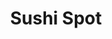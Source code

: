 ---
layout: place
title: "Sushi Spot"
permalink: /colorado/colorado-springs/sushi-spot.html
stateAbbr: CO
stateName: Colorado
cityName: Colorado Springs
seo:
  name: "Sushi Spot"
  type: Restaurant
  links: null
description: "Sushi Spot serves delicious sushi in Colorado Springs, Colorado. Try fresh Japanese dishes for a great dining experience. "
place_id: ChIJ-2H_OrhFE4cR8hBCd-390pc
photos:
  - name: >-
      places/ChIJ-2H_OrhFE4cR8hBCd-390pc/photos/AeeoHcJKV_duXv9RYzfNfQLBhRdLw9Y6Oum_dyPIgmW_YnyM39TPn9RaCEKgLfR6uqo4QhnJfS-eGU-VdHVEb4XOlUw2DNIi3GU_u3kFnS3LxgiqkQ5tz5T6Z5tq2Iqzw7h6zqAkoJdg3U3c_eQCOrAHf0ekviGycO6YU9S_QghwtSvyWJvjaakjHy1L2FHwsYjRQWvC1LlMK3FupKiKThuhZA66Y9FE1K1TbFwEhmywkuyK3_UdegR55bq93oEIk1Rw9rGYVY9l9rTR45wePOrH8DmWX9BIM6NsJqg7ekDFn0YAFBbaXYz6vqJhqDJCm4f9A6PMTDVvWgBhCRvvH0XLSuXFmuMAOUZkDMxalmsAyKO5SformF1nYtEfvbZp48aMIA3UU2EtUDgvFoYgar52LOuXobWi8a-rHjoxgm7Wkma3Zvv1
    widthPx: 4160
    heightPx: 3120
    authorAttributions:
      - displayName: Austin
        uri: https://maps.google.com/maps/contrib/112734844523607371777
        photoUri: >-
          https://lh3.googleusercontent.com/a-/ALV-UjUzzE94ak1hKQwDThPVmCjXxvf5QOkByvnm359eByOyCoIAsINACg=s100-p-k-no-mo
    flagContentUri: >-
      https://www.google.com/local/imagery/report/?cb_client=maps_api_places.places_api&image_key=!1e10!2sCIHM0ogKEICAgIDWt8zA9wE&hl=en-US
    googleMapsUri: >-
      https://www.google.com/maps/place//data=!3m4!1e2!3m2!1sCIHM0ogKEICAgIDWt8zA9wE!2e10!4m2!3m1!1s0x871345b83aff61fb:0x97d2fded774210f2
  - name: >-
      places/ChIJ-2H_OrhFE4cR8hBCd-390pc/photos/AeeoHcLhRMreIQNNpoeoIzGXNcHbE1NB6dLevbhov12C4QuUE1PXXgPruiL4A_GF88oac9OUa7hgZSGzVEZgrbNQv3WV_7c_5wCA8X_BuTvj64EuK9EnFcN8YjYexFqr4sLce4woMU0IxFGYgq0StBJl3AoJ9rzwSQ9VlPzOBcglFIgx82yANYro4efL_MUMJ5gxitTOwz-4qmFMvDzxoExud7KF7nGN20Hkk_ldAsDPsa0CfQDFsg786SL7MT9LCiVflrPWI-cp1is92bOlv9OyK4i2jyj-5zP40TuvvuJjd6NSpB178_tYSLctLbfx6-cdv8tNlUt7LADJ18IUdhZN8mwf_vD-sXFY7zWNGSdCTOyN5nPZhCmmUTmkDCHRhjCHx7nyifbM-AG_PnHSjbxYC37KRvFIC2-1mcwc9w4AR7d9JE8
    widthPx: 4000
    heightPx: 2252
    authorAttributions:
      - displayName: Lisa Cromwell
        uri: https://maps.google.com/maps/contrib/113968184686910735431
        photoUri: >-
          https://lh3.googleusercontent.com/a-/ALV-UjVzWt2R3sxWPszb2-Vyf5ApReruN6PU6HVp_NJIC-iYlanQ_enstw=s100-p-k-no-mo
    flagContentUri: >-
      https://www.google.com/local/imagery/report/?cb_client=maps_api_places.places_api&image_key=!1e10!2sCIHM0ogKEICAgICz-JXjvAE&hl=en-US
    googleMapsUri: >-
      https://www.google.com/maps/place//data=!3m4!1e2!3m2!1sCIHM0ogKEICAgICz-JXjvAE!2e10!4m2!3m1!1s0x871345b83aff61fb:0x97d2fded774210f2
  - name: >-
      places/ChIJ-2H_OrhFE4cR8hBCd-390pc/photos/AeeoHcKEmnkX7VhkQbQlK_Vb4R7qkXV-HdUF_kmE03fp2HpY-cjG5kKI6WOtDb1CtjUbKeVmXleOCR9oJAreQaEsaLYpI_eGUcclzz104Ah3B2brRQcIhyjD9wN-KgaaKum99y0gVG4WkbY6sM6zJqQvfUzQPTLpPhuWeiWd4F2DIHylZpegKlauoe061Hts7L_XjnYlTNU5U3cVrb1DnNeD-U5vX-dpf5r6PI4LSKx66FzOj8HfHmEPDx4XDBiekavf9W2liWChJBZIgMPOvahd7jM6VqDorwnrkhjs5nv7UspL-2PRyN-mJJ2G8jrEO_39v1__o9KJivUMZHirwquSbD5tsEgagD3OtwTkl3Sn-GQVw5p2ZbQQpfkP6sPLgH4TpFZTvHCtYlRUTaMuGwyEp7nQkyL9CwxjKolCfFmckBLpag
    widthPx: 4032
    heightPx: 3024
    authorAttributions:
      - displayName: Kaala
        uri: https://maps.google.com/maps/contrib/104863243441559304305
        photoUri: >-
          https://lh3.googleusercontent.com/a-/ALV-UjUGlQJJrwCrZhHh8sken7cRovZUzPtd1YooTjIRcpeZomhdO7nFCA=s100-p-k-no-mo
    flagContentUri: >-
      https://www.google.com/local/imagery/report/?cb_client=maps_api_places.places_api&image_key=!1e10!2sCIHM0ogKEICAgMDIuub8Ew&hl=en-US
    googleMapsUri: >-
      https://www.google.com/maps/place//data=!3m4!1e2!3m2!1sCIHM0ogKEICAgMDIuub8Ew!2e10!4m2!3m1!1s0x871345b83aff61fb:0x97d2fded774210f2
  - name: >-
      places/ChIJ-2H_OrhFE4cR8hBCd-390pc/photos/AeeoHcKUEZ5XPL6PWQywSZ29Htod_UIf7P06kpdqeBp9uX9a7kNrB-1zRQc9qwR0vL6vLSIKtIC5Zbgx61UHEjdGJSiDhupdGLIUiPjkqVd1DIUQEVeznolf-fWEDrghFEfqm0IwZC62jnY2-GLA11e6k1KKggZtef9v3hP7AoBHvAOlkEGPRNq3TO3vbhiGXWJ12eFfFAsr8zyLQsfwyrZUhdtAY931rROeYU6289nICY9DXhdnHBSpdcV16qWXFs_yuI29xw7Fi_LwuDOrr6qCAATyKQxaY-7V7fT84nO6hEizKri2NvlWqAph2jfJmy8P3YBUFEzOnZzIfpkc_IVlEkRebm5Z6gWeKiJx4HFd8DyvIOw4qQ0idEzJ_15bqasK-xGBRcmcY2WoEbiFfbcZ46Aw7HgcE9HMO8N0AiZUqOAxW2Y
    widthPx: 3024
    heightPx: 4032
    authorAttributions:
      - displayName: Kota McDavid
        uri: https://maps.google.com/maps/contrib/117532843157332187453
        photoUri: >-
          https://lh3.googleusercontent.com/a/ACg8ocJZ1phaugeVguXGg2IhiS9IbYJ_o311q0-h-I5MUTZDi3rNsg=s100-p-k-no-mo
    flagContentUri: >-
      https://www.google.com/local/imagery/report/?cb_client=maps_api_places.places_api&image_key=!1e10!2sCIHM0ogKEICAgMCI7Zmh0AE&hl=en-US
    googleMapsUri: >-
      https://www.google.com/maps/place//data=!3m4!1e2!3m2!1sCIHM0ogKEICAgMCI7Zmh0AE!2e10!4m2!3m1!1s0x871345b83aff61fb:0x97d2fded774210f2
  - name: >-
      places/ChIJ-2H_OrhFE4cR8hBCd-390pc/photos/AeeoHcIfoYLS9YHKxflronke-pYQadf6LzJPf6FEYjQ7uWUasqpuoDjGx5D1p0Z8ZdT0Q1W4TFMarFSeMucPjnDMO2qjv5MJKPLJfAGp1Psoo-Gqbodb2sVc65YMAsFRkPDv6nYEOSIKjoytWpKQCMgRGHby2jfojxjFBgIWp88_8w0w2lXB0wCiR73eMSRax13vvujl18CBcCZV3rLlkrBNanT7gNbcaQoHlZfcKX8Nag0Zn3ZU3UaAxjrVJaihp1RcRphOLXr_I4zoKTlrfrvikc7wNDQC5piELDZtfR_6CRKLoHkFnqWFYu7pwzRgTwY3NB8xojqWjP077l_VGTnYB1llf9N2B6nfeB_YYwomJjzRloE2uPE0PU0XJXmwnLnF5DpjpPyvkailaTAcRTLfq2H_vSUcVjKuqfG9mOrqn3DkDA
    widthPx: 3024
    heightPx: 4032
    authorAttributions:
      - displayName: SiRMickX
        uri: https://maps.google.com/maps/contrib/115054509236644500008
        photoUri: >-
          https://lh3.googleusercontent.com/a-/ALV-UjWDQQaSqAElyALVbau-s3Mhuq_GTFqEer7y4i68cBnuMQMhkGg=s100-p-k-no-mo
    flagContentUri: >-
      https://www.google.com/local/imagery/report/?cb_client=maps_api_places.places_api&image_key=!1e10!2sCIHM0ogKEICAgIDjmbWRZg&hl=en-US
    googleMapsUri: >-
      https://www.google.com/maps/place//data=!3m4!1e2!3m2!1sCIHM0ogKEICAgIDjmbWRZg!2e10!4m2!3m1!1s0x871345b83aff61fb:0x97d2fded774210f2
  - name: >-
      places/ChIJ-2H_OrhFE4cR8hBCd-390pc/photos/AeeoHcJ4YaGGXUCtq_AS6jERUDiJD3ItgazFhbbSA8VWtpULSId8xRmPVXoqpz3aXITbJsUajCHvbHmysOv6oY8k1q2cuU55wvDzi9thZX-VBUqfnGFv2cpCo1QyM7H5w1KrxumodqcQZjPA3Y3s9RhRp1ZsXY85xX0mXuXX4b38D2bs6UVjVEcMK8UolyNTpjjjdA3gTIYBRkvgXm5sDbTKh4exFWPwB_issmAQLQPhoaNyffLw838al8fAeoC0nY9D5H7eOmYFLYo7tv3GR3AVJwO1mus0zF0aP29q08604GMHPeIRE7_KzvOaxfM74XptG5eboc-gZXT6U-g4ynWh-T7ulhur-8ExFNZASVbx8W3CKXReaAlDICUSG86NfCN9uWkGtbeIBi3liRzQK-oQ8_55S-uOiYzz3EHzRpBHYJc
    widthPx: 3000
    heightPx: 4000
    authorAttributions:
      - displayName: Debbie Tharp
        uri: https://maps.google.com/maps/contrib/116687068159194888074
        photoUri: >-
          https://lh3.googleusercontent.com/a-/ALV-UjXVarYjfT68u6ULKaCLp0E2o8qh3rmRkSCLgX354XY0tVGTM9Jh=s100-p-k-no-mo
    flagContentUri: >-
      https://www.google.com/local/imagery/report/?cb_client=maps_api_places.places_api&image_key=!1e10!2sCIHM0ogKEICAgICnveT3Iw&hl=en-US
    googleMapsUri: >-
      https://www.google.com/maps/place//data=!3m4!1e2!3m2!1sCIHM0ogKEICAgICnveT3Iw!2e10!4m2!3m1!1s0x871345b83aff61fb:0x97d2fded774210f2
  - name: >-
      places/ChIJ-2H_OrhFE4cR8hBCd-390pc/photos/AeeoHcLUnYMA1FQfrv-Ym0k0zsNAWkZl3ApSBMAL3nlwbypWqHSEfuN8DPjru3Rdi05j74dizSpvivO7MkjMBxiyWyDz_mwAD7CqLjwqdEWDyIuI7vGbK6kYhuMSOpbsawk9r4lFpvDqToVASz8Z1WHjDtz6XkbZfj3tK9JCtbPmlgr8r8Z2Ga3rycCt1lGy7fq370H_3brmOb0fSZ3NHkz_q6UKFnZDhdV32Q8t9bR39YmL1APQhT68B_3tzErA4qxQQ61mGBzEZYTUxZZDXez2xSSovv7QPrpHGI235zu5PtrS2XRgW9uBP0G5WN7AhZBQiNSK8LoOOpA6X5fDl0hu5C66oFSHt3QlFXH3_le6yltTKjre0hL-jXW8ckrUkHiLL0_ShXX7bUaIBmarqq6ho4oXrxanM3CEiltM6DfEOq64okKs
    widthPx: 3024
    heightPx: 4032
    authorAttributions:
      - displayName: Shaynna Sheppard
        uri: https://maps.google.com/maps/contrib/105137856796675821565
        photoUri: >-
          https://lh3.googleusercontent.com/a/ACg8ocKD11XP7pTeQKXOJ6MxslXmaXJZZGw8Q77InseECF-3F9rpUA=s100-p-k-no-mo
    flagContentUri: >-
      https://www.google.com/local/imagery/report/?cb_client=maps_api_places.places_api&image_key=!1e10!2sCIHM0ogKEICAgICH4oKUvwE&hl=en-US
    googleMapsUri: >-
      https://www.google.com/maps/place//data=!3m4!1e2!3m2!1sCIHM0ogKEICAgICH4oKUvwE!2e10!4m2!3m1!1s0x871345b83aff61fb:0x97d2fded774210f2
  - name: >-
      places/ChIJ-2H_OrhFE4cR8hBCd-390pc/photos/AeeoHcI6BknwLWPYq6Aqf3Ly-g8MXY2WDyvUMdfKG59jEhXudDRk1yaoSNgZCwCVuqY1sqh6ztgCYgyz7mBsn1zvlJCLcBH1sCV-sztnlp8n9sMSPrWvKlDkoiAKY8GFVBFaIC_4yDj1pE4-lvC8p-oT_F8ft8Z35ieOrM7-GDTltcqGfUcbDR6ZDBsvJRNtUyWapZqEU3N20u5IEr5hZq3kfiqfD9GDOykahTNy1qWbvaaPp5NSAMpXdH6haKVjpg6reTXqasJSjgcLi95kv_Q6bd-evQlNXkGYazXKraHoIEunOyq3dElKUu966KjwolnhPU3O_azQL5s90q2px6f6lwDhZUatl8w7HGAIkj0Yc_ymAMXFDd-ReCkakWHDtLtAr1OLsCZdJgt5DfCUXbDtZI5oedVU60_eYe6kyOsiFEQde-4
    widthPx: 4096
    heightPx: 2304
    authorAttributions:
      - displayName: Claudia Lamb
        uri: https://maps.google.com/maps/contrib/104705024553283156120
        photoUri: >-
          https://lh3.googleusercontent.com/a-/ALV-UjUZtsDgec0gJeyTVEvKEKBh0BTFPsjS66eH8XZnLz6ULhwD5SmT=s100-p-k-no-mo
    flagContentUri: >-
      https://www.google.com/local/imagery/report/?cb_client=maps_api_places.places_api&image_key=!1e10!2sCIHM0ogKEICAgICziZiToQE&hl=en-US
    googleMapsUri: >-
      https://www.google.com/maps/place//data=!3m4!1e2!3m2!1sCIHM0ogKEICAgICziZiToQE!2e10!4m2!3m1!1s0x871345b83aff61fb:0x97d2fded774210f2
  - name: >-
      places/ChIJ-2H_OrhFE4cR8hBCd-390pc/photos/AeeoHcIX2x97HBBRp7B_PBdCJZeMMhszrM8Sy9WDfjpU0_TthLIK9fOFCXFff6qElCQrjB-KZZ7wym8uJvEm-tVyZT-TdpPEWhwV31nLrOGPeEMkdemk06JHYJ_axkZVDsx_1OyECKybyqUMF1vgBNH0-xkRFGRRwO90UESiYMKGXhEyE_qPtCWDJ2xaY70Jvx_W9c_x_AoA6GGShPasePrV73RGmFICMMbIJcEoiYVTmkfOQjLAYGXo2EaLZV6avHbQ8uA8Hm4SP-0iEn5oMvcZhNLCTDw-V037Yoc6KOd7vrkrjCYDy1fbDfBZ3eBwWAYsw2v-BofxPdRmxr50mO3zybZ6ZY3ierUf5BV69WTuJf3eEOjv3LPkfp4mZVDmuphe7r71ArHrZAvvohx8xRP27vA_qYb5JrY8iX-_5SIUd3y1j5UZ
    widthPx: 3024
    heightPx: 4032
    authorAttributions:
      - displayName: SiRMickX
        uri: https://maps.google.com/maps/contrib/115054509236644500008
        photoUri: >-
          https://lh3.googleusercontent.com/a-/ALV-UjWDQQaSqAElyALVbau-s3Mhuq_GTFqEer7y4i68cBnuMQMhkGg=s100-p-k-no-mo
    flagContentUri: >-
      https://www.google.com/local/imagery/report/?cb_client=maps_api_places.places_api&image_key=!1e10!2sCIHM0ogKEICAgIDjmbWRxgE&hl=en-US
    googleMapsUri: >-
      https://www.google.com/maps/place//data=!3m4!1e2!3m2!1sCIHM0ogKEICAgIDjmbWRxgE!2e10!4m2!3m1!1s0x871345b83aff61fb:0x97d2fded774210f2
  - name: >-
      places/ChIJ-2H_OrhFE4cR8hBCd-390pc/photos/AeeoHcJqI0Cb2bx3HD0zOdtbt0uLUHUBPEKZXDruOHSmd7fjrYzEuI58esppPZGsR3uMLOEoMrSGAe27Stvw8TdYJBdpwqkrcnSLSJqw5z7ZMk3qiku82uIstnqqrGy4vDwfUNs71fsU0Wiq-H8ninN_dGSsO6A2DpaxkYeg7hLoROFdqS-5C8HcDGYuVg68dt2Ate0mvFroAi1kR_0_WJV4KE56_ubkuA5vWL-NFu68wVIrq4IqSCcQVn6JqFvkjVde7JXPGWSnEzZFlbgs0CKALSSByFTsiC6NlbjhW8Zmvyi1VbLbQxC6wx1v6yuiwaLvY5nZaXoHtu_Uuh6ZDmOBy8Dv7wFVPeHWGeZH6EX5tc1MpU0Ixp3jalOc8xwxhIprUAVtp2jFC1ZGvvYJ9GlcYueLd3-QvokHwcm1Xwas0s-GCGo
    widthPx: 3024
    heightPx: 4032
    authorAttributions:
      - displayName: Cheng Vang
        uri: https://maps.google.com/maps/contrib/108955772536034703947
        photoUri: >-
          https://lh3.googleusercontent.com/a/ACg8ocKs2AjXszl4BfnKwLF7CD1VtRbjL46rMPKJ_AkbJqNRMtx6k3M=s100-p-k-no-mo
    flagContentUri: >-
      https://www.google.com/local/imagery/report/?cb_client=maps_api_places.places_api&image_key=!1e10!2sCIHM0ogKEICAgICDmvrm4wE&hl=en-US
    googleMapsUri: >-
      https://www.google.com/maps/place//data=!3m4!1e2!3m2!1sCIHM0ogKEICAgICDmvrm4wE!2e10!4m2!3m1!1s0x871345b83aff61fb:0x97d2fded774210f2
address: 308 S 8th St Unit M, Colorado Springs, CO 80904, USA
street: 308 S 8th St Unit M
city: Colorado Springs
state: CO
zip: '80904'
country: USA
neighborhood: null
latitude: '38.831368'
longitude: '-104.842230'
accessibility_options:
  wheelchairAccessibleParking: true
  wheelchairAccessibleEntrance: true
  wheelchairAccessibleRestroom: true
  wheelchairAccessibleSeating: true
business_status: OPERATIONAL
name: Sushi Spot
google_maps_links:
  directionsUri: >-
    https://www.google.com/maps/dir//''/data=!4m7!4m6!1m1!4e2!1m2!1m1!1s0x871345b83aff61fb:0x97d2fded774210f2!3e0
  placeUri: https://maps.google.com/?cid=10940085641186250994
  writeAReviewUri: >-
    https://www.google.com/maps/place//data=!4m3!3m2!1s0x871345b83aff61fb:0x97d2fded774210f2!12e1
  reviewsUri: >-
    https://www.google.com/maps/place//data=!4m4!3m3!1s0x871345b83aff61fb:0x97d2fded774210f2!9m1!1b1
  photosUri: >-
    https://www.google.com/maps/place//data=!4m3!3m2!1s0x871345b83aff61fb:0x97d2fded774210f2!10e5
primary_type: Sushi Restaurant
opening_hours:
  regular: null
  current: null
secondary_opening_hours:
  regular:
    weekdayDescriptions: null
    type: null
  current:
    weekdayDescriptions: null
    type: null
phone: (719) 358-7241
price_level: PRICE_LEVEL_MODERATE
price_range: $20 &ndash; $30
rating: '4.8'
rating_count: 718
website: null
reviews: null
parking_options: null
payment_options: null
allow_dogs: null
curbside_pickup: null
delivery: null
dine_in: null
good_for_children: null
good_for_groups: null
good_for_sports: null
live_music: null
menu_for_children: null
outdoor_seating: null
reservable: null
restroom: null
serves_beer: null
serves_breakfast: null
serves_brunch: null
serves_cocktails: null
serves_coffee: null
serves_dinner: null
serves_dessert: null
serves_lunch: null
serves_vegetarian_food: null
serves_wine: null
takeout: null
summary: null

---